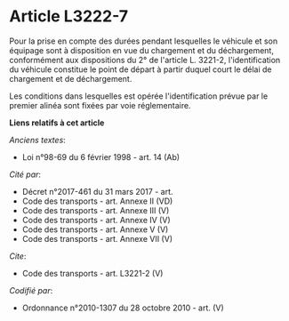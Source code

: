 # Article L3222-7

Pour la prise en compte des durées pendant lesquelles le véhicule et son équipage sont à disposition en vue du chargement et
du déchargement, conformément aux dispositions du 2° de l'article L. 3221-2, l'identification du véhicule constitue le point
de départ à partir duquel court le délai de chargement et de déchargement. 

Les conditions dans lesquelles est opérée l'identification prévue par le premier alinéa sont fixées par voie réglementaire.

**Liens relatifs à cet article**

_Anciens textes_:

  - Loi n°98-69 du 6 février 1998 - art. 14 (Ab)

_Cité par_:

  - Décret n°2017-461 du 31 mars 2017 - art.
  - Code des transports - art. Annexe II (VD)
  - Code des transports - art. Annexe III (V)
  - Code des transports - art. Annexe IV (V)
  - Code des transports - art. Annexe V (V)
  - Code des transports - art. Annexe VII (V)

_Cite_:

  - Code des transports - art. L3221-2 (V)

_Codifié par_:

  - Ordonnance n°2010-1307 du 28 octobre 2010 - art. (V)
